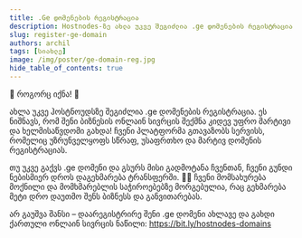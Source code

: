 ```yaml
---
title: .Ge დომენების რეგისტრაცია
description: Hostnodes-ზე ახლა უკვე შეგიძლია .ge დომენების რეგისტრაცია და ტრანსფერი მარტივად და სწრაფად.
slug: register-ge-domain
authors: archil
tags: [სიახლე]
image: /img/poster/ge-domain-reg.jpg
hide_table_of_contents: true
---
```


🎉 როგორც იქნა! 🥳

ახლა უკვე ჰოსტნოუდსზე შეგიძლია .ge დომენების რეგისტრაცია. ეს ნიშნავს, რომ შენი ბიზნესის ონლაინ სივრცის შექმნა კიდევ უფრო მარტივი და ხელმისაწვდომი გახდა! ჩვენი პლატფორმა გთავაზობს სერვისს, რომელიც უზრუნველყოფს სწრაფ, უსაფრთხო და მარტივ დომენის რეგისტრაციას.

თუ უკვე გაქვს .ge დომენი და გსურს მისი გადმოტანა ჩვენთან, ჩვენი გუნდი ნებისმიერ დროს დაგეხმარება ტრანსფერში. 🥰😇 ჩვენი მომსახურება მოქნილი და მომხმარებლის საჭიროებებზე მორგებულია, რაც გეხმარება მეტი დრო დაუთმო შენს ბიზნესს და განვითარებას.

არ გაუშვა შანსი – დაარეგისტრირე შენი .ge დომენი ახლავე და გახდი ქართული ონლაინ სივრცის ნაწილი:
https://bit.ly/hostnodes-domains
